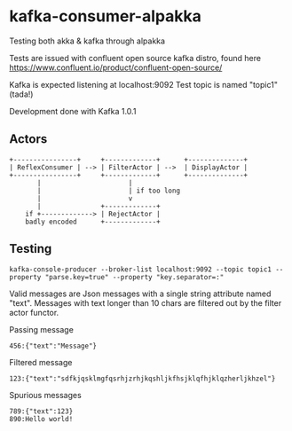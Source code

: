 # kafka-consumer-alpakka
Testing both akka &amp; kafka through alpakka

Tests are issued with confluent open source kafka distro, found here
https://www.confluent.io/product/confluent-open-source/

Kafka is expected listening at localhost:9092
Test topic is named "topic1" (tada!)

Development done with Kafka 1.0.1

## Actors

```
+----------------+     +-------------+      +--------------+
| ReflexConsumer | --> | FilterActor | -->  | DisplayActor |
+----------------+     +-------------+      +--------------+
       |                      |
       |                      | if too long
       |                      v
       |               +-------------+
    if +-------------> | RejectActor |
    badly encoded      +-------------+
```

## Testing

```
kafka-console-producer --broker-list localhost:9092 --topic topic1 --property "parse.key=true" --property "key.separator=:"
```
Valid messages are Json messages with a single string attribute named "text".
Messages with text longer than 10 chars are filtered out by the filter actor functor.

Passing message
```
456:{"text":"Message"}
```
Filtered message
```
123:{"text":"sdfkjqsklmgfqsrhjzrhjkqshljkfhsjklqfhjklqzherljkhzel"}
```
Spurious messages
```
789:{"text":123}
890:Hello world!
```
